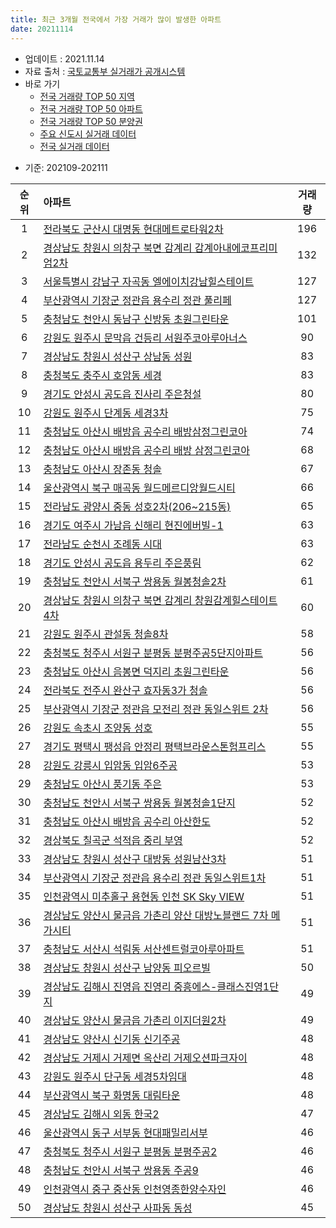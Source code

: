 ```yaml
---
title: 최근 3개월 전국에서 가장 거래가 많이 발생한 아파트
date: 20211114
---
```


* 업데이트 : 2021.11.14
* 자료 출처 : [국토교통부 실거래가 공개시스템](http://rt.molit.go.kr)
* 바로 가기
    * [전국 거래량 TOP 50 지역](https://apt-info.github.io/apt-trade-info/tr)
    * [전국 거래량 TOP 50 아파트](https://apt-info.github.io/apt-trade-info/ta)
    * [전국 거래량 TOP 50 분양권](https://apt-info.github.io/apt-trade-info/tb)
    * [주요 신도시 실거래 데이터](https://apt-info.github.io/apt-trade-info/newtown)
    * [전국 실거래 데이터](https://apt-info.github.io/apt-trade-info/all)



<script async src="https://pagead2.googlesyndication.com/pagead/js/adsbygoogle.js"></script>
<!-- 기본광고 -->
<ins class="adsbygoogle"
     style="display:block"
     data-ad-client="ca-pub-1142216861245946"
     data-ad-slot="4805727019"
     data-ad-format="auto"
     data-full-width-responsive="true"></ins>
<script>
     (adsbygoogle = window.adsbygoogle || []).push({});
</script>


* 기준: 202109-202111


|순위|아파트|거래량|
|:---:|:---|:---:|
|1|[전라북도 군산시 대명동 현대메트로타워2차](https://apt-info.github.io/apt-trade-info/r3173)|196|
|2|[경상남도 창원시 의창구 북면 감계리 감계아내에코프리미엄2차](https://apt-info.github.io/apt-trade-info/r3313)|132|
|3|[서울특별시 강남구 자곡동 엘에이치강남힐스테이트](https://apt-info.github.io/apt-trade-info/r3268)|127|
|4|[부산광역시 기장군 정관읍 용수리 정관 풀리페](https://apt-info.github.io/apt-trade-info/r2989)|127|
|5|[충청남도 천안시 동남구 신방동 초원그린타운](https://apt-info.github.io/apt-trade-info/r1653)|101|
|6|[강원도 원주시 문막읍 건등리 서원주코아루아너스](https://apt-info.github.io/apt-trade-info/r1355)|90|
|7|[경상남도 창원시 성산구 상남동 성원](https://apt-info.github.io/apt-trade-info/r2506)|83|
|8|[충청북도 충주시 호암동 세경](https://apt-info.github.io/apt-trade-info/r1546)|83|
|9|[경기도 안성시 공도읍 진사리 주은청설](https://apt-info.github.io/apt-trade-info/r1197)|80|
|10|[강원도 원주시 단계동 세경3차](https://apt-info.github.io/apt-trade-info/r1347)|75|
|11|[충청남도 아산시 배방읍 공수리 배방삼정그린코아](https://apt-info.github.io/apt-trade-info/r1728)|74|
|12|[충청남도 아산시 배방읍 공수리 배방 삼정그린코아](https://apt-info.github.io/apt-trade-info/r1728)|68|
|13|[충청남도 아산시 장존동 청솔](https://apt-info.github.io/apt-trade-info/r3093)|67|
|14|[울산광역시 북구 매곡동 월드메르디앙월드시티](https://apt-info.github.io/apt-trade-info/r792)|66|
|15|[전라남도 광양시 중동 성호2차(206~215동)](https://apt-info.github.io/apt-trade-info/r2090)|65|
|16|[경기도 여주시 가남읍 신해리 현진에버빌-1](https://apt-info.github.io/apt-trade-info/r1304)|63|
|17|[전라남도 순천시 조례동 시대](https://apt-info.github.io/apt-trade-info/r2063)|63|
|18|[경기도 안성시 공도읍 용두리 주은풍림](https://apt-info.github.io/apt-trade-info/r1195)|62|
|19|[충청남도 천안시 서북구 쌍용동 월봉청솔2차](https://apt-info.github.io/apt-trade-info/r1671)|61|
|20|[경상남도 창원시 의창구 북면 감계리 창원감계힐스테이트4차](https://apt-info.github.io/apt-trade-info/r3313)|60|
|21|[강원도 원주시 관설동 청솔8차](https://apt-info.github.io/apt-trade-info/r1353)|58|
|22|[충청북도 청주시 서원구 분평동 분평주공5단지아파트](https://apt-info.github.io/apt-trade-info/r1509)|56|
|23|[충청남도 아산시 음봉면 덕지리 초원그린타운](https://apt-info.github.io/apt-trade-info/r1733)|56|
|24|[전라북도 전주시 완산구 효자동3가 청솔](https://apt-info.github.io/apt-trade-info/r1866)|56|
|25|[부산광역시 기장군 정관읍 모전리 정관 동일스위트 2차](https://apt-info.github.io/apt-trade-info/r3062)|56|
|26|[강원도 속초시 조양동 성호](https://apt-info.github.io/apt-trade-info/r1404)|55|
|27|[경기도 평택시 팽성읍 안정리 평택브라운스톤험프리스](https://apt-info.github.io/apt-trade-info/r961)|55|
|28|[강원도 강릉시 입암동 입암6주공](https://apt-info.github.io/apt-trade-info/r1371)|53|
|29|[충청남도 아산시 풍기동 주은](https://apt-info.github.io/apt-trade-info/r1722)|53|
|30|[충청남도 천안시 서북구 쌍용동 월봉청솔1단지](https://apt-info.github.io/apt-trade-info/r1671)|52|
|31|[충청남도 아산시 배방읍 공수리 아산한도](https://apt-info.github.io/apt-trade-info/r1728)|52|
|32|[경상북도 칠곡군 석적읍 중리 부영](https://apt-info.github.io/apt-trade-info/r2447)|52|
|33|[경상남도 창원시 성산구 대방동 성원남산3차](https://apt-info.github.io/apt-trade-info/r2498)|51|
|34|[부산광역시 기장군 정관읍 용수리 정관 동일스위트1차](https://apt-info.github.io/apt-trade-info/r2989)|51|
|35|[인천광역시 미추홀구 용현동 인천 SK Sky VIEW](https://apt-info.github.io/apt-trade-info/r554)|51|
|36|[경상남도 양산시 물금읍 가촌리 양산 대방노블랜드 7차 메가시티](https://apt-info.github.io/apt-trade-info/r2742)|51|
|37|[충청남도 서산시 석림동 서산센트럴코아루아파트](https://apt-info.github.io/apt-trade-info/r1747)|51|
|38|[경상남도 창원시 성산구 남양동 피오르빌](https://apt-info.github.io/apt-trade-info/r2510)|50|
|39|[경상남도 김해시 진영읍 진영리 중흥에스-클래스진영1단지](https://apt-info.github.io/apt-trade-info/r2671)|49|
|40|[경상남도 양산시 물금읍 가촌리 이지더원2차](https://apt-info.github.io/apt-trade-info/r2742)|49|
|41|[경상남도 양산시 신기동 신기주공](https://apt-info.github.io/apt-trade-info/r2720)|48|
|42|[경상남도 거제시 거제면 옥산리 거제오션파크자이](https://apt-info.github.io/apt-trade-info/r3463)|48|
|43|[강원도 원주시 단구동 세경5차임대](https://apt-info.github.io/apt-trade-info/r1344)|48|
|44|[부산광역시 북구 화명동 대림타운](https://apt-info.github.io/apt-trade-info/r366)|48|
|45|[경상남도 김해시 외동 한국2](https://apt-info.github.io/apt-trade-info/r2659)|47|
|46|[울산광역시 동구 서부동 현대패밀리서부](https://apt-info.github.io/apt-trade-info/r790)|46|
|47|[충청북도 청주시 서원구 분평동 분평주공2](https://apt-info.github.io/apt-trade-info/r1509)|46|
|48|[충청남도 천안시 서북구 쌍용동 주공9](https://apt-info.github.io/apt-trade-info/r1671)|46|
|49|[인천광역시 중구 중산동 인천영종한양수자인](https://apt-info.github.io/apt-trade-info/r3190)|46|
|50|[경상남도 창원시 성산구 사파동 동성](https://apt-info.github.io/apt-trade-info/r2508)|45|

